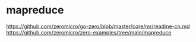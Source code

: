 # mapreduce

https://github.com/zeromicro/go-zero/blob/master/core/mr/readme-cn.md
https://github.com/zeromicro/zero-examples/tree/main/mapreduce
